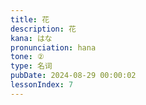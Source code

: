 ```yaml
---
title: 花
description: 花
kana: はな
pronunciation: hana
tone: ②
type: 名词
pubDate: 2024-08-29 00:00:02
lessonIndex: 7
---
```

